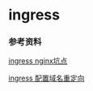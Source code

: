 # ingress

### 参考资料

[ingress nginx坑点](https://www.iyunw.cn/archives/ingress-nginx-keng-dian-chi-xu-geng-xin/)

[ingress 配置域名重定向](https://blog.51cto.com/yht1990/5887755)
